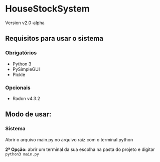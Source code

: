 # HouseStockSystem
Version v2.0-alpha

## Requisitos para usar o sistema

### Obrigatórios
- Python 3
- PySimpleGUI
- Pickle

### Opcionais
- Radon v4.3.2

## Modo de usar:

### Sistema

Abrir o arquivo main.py no arquivo raiz com o terminal python

**2ª Opção:** abrir um terminal da sua escolha na pasta do projeto e digitar `python3 main.py`
